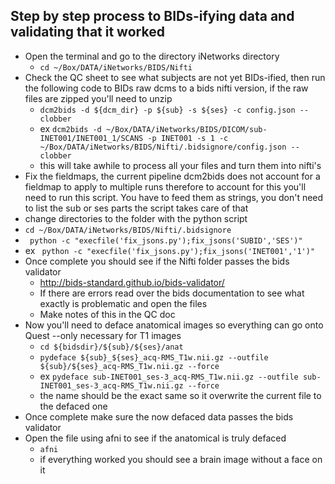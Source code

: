 ## Step by step process to BIDs-ifying data and validating that it worked
 
* Open the terminal and go to the directory iNetworks directory
  * ``` cd ~/Box/DATA/iNetworks/BIDS/Nifti ```
* Check the QC sheet to see what subjects are not yet BIDs-ified, then run the following code to BIDs raw dcms to a bids nifti version, if the raw files are zipped you'll need to unzip 
  * ``` dcm2bids -d ${dcm_dir} -p ${sub} -s ${ses} -c config.json --clobber ```
  * ex ``` dcm2bids -d ~/Box/DATA/iNetworks/BIDS/DICOM/sub-INET001/INET001_1/SCANS -p INET001 -s 1 -c ~/Box/DATA/iNetworks/BIDS/Nifti/.bidsignore/config.json --clobber ```
  * this will take awhile to process all your files and turn them into nifti's
 * Fix the fieldmaps, the current pipeline dcm2bids does not account for a fieldmap to apply to multiple runs therefore to account for this you'll need to run this script. You have to feed them as strings, you don't need to list the sub or ses parts the script takes care of that 
  * change directories to the folder with the python script
  * ``` cd ~/Box/DATA/iNetworks/BIDS/Nifti/.bidsignore ```
  *  ``` python -c "execfile('fix_jsons.py');fix_jsons('SUBID','SES')"```
  * ex  ``` python -c "execfile('fix_jsons.py');fix_jsons('INET001','1')"```
* Once complete you should see if the Nifti folder passes the bids validator 
  * http://bids-standard.github.io/bids-validator/
  * If there are errors read over the bids documentation to see what exactly is problematic and open the files 
  * Make notes of this in the QC doc 
* Now you'll need to deface anatomical images so everything can go onto Quest --only necessary for T1 images
  * ``` cd ${bidsdir}/${sub}/${ses}/anat ```
  * ``` pydeface ${sub}_${ses}_acq-RMS_T1w.nii.gz --outfile ${sub}/${ses}_acq-RMS_T1w.nii.gz --force ```
  * ex ``` pydeface sub-INET001_ses-3_acq-RMS_T1w.nii.gz --outfile sub-INET001_ses-3_acq-RMS_T1w.nii.gz --force ```
  * the name should be the exact same so it overwrite the current file to the defaced one
* Once complete make sure the now defaced data passes the bids validator
* Open the file using afni to see if the anatomical is truly defaced 
  * ``` afni ```
  * if everything worked you should see a brain image without a face on it 
